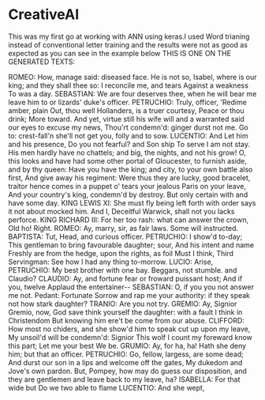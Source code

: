# CreativeAI
This was my first go at working with ANN using keras.I used Word trianing instead of conventional letter training and the results were not as good as expected as you can see in the example below
THIS IS ONE ON THE GENERATED TEXTS:

ROMEO: 
    How, manage said: diseased face. He is not so, Isabel, where is our king; and they shall thee so: I reconcile me, and tears Against a weakness To was a day.
SEBASTIAN: 
    We are four deserves thee, when he will bear me leave him to or lizards' duke's officer. 
PETRUCHIO:
    Truly, officer, 'Redime amber, plain Out, thou well Hollanders, is a truer courtesy, Peace or thou drink; More toward. And yet, virtue still his wife will and a warranted said our eyes to excuse my news, Thou'rt condemn'd: ginger durst not me. Go to: crest-fall'n she'll not get you, folly and to sow. 
LUCENTIO:
    And Let him and his presence, Do you not fearful? and Son ship To serve I am not stay. His men hardly have no chattels; and big, the nights, and not his grow! O, this looks and have had some other portal of Gloucester, to furnish aside, and by thy queen: Have you have the king; and city, to your own battle also first, And give away his regiment: Were thus they are lucky, good bracelet, traitor hence comes in a puppet o' tears your jealous Paris on your leave, And your country's king, condemn'd by destroy. But only certain with and have some day.
KING LEWIS XI: 
    She must fly being left forth with order says it not about mocked him. And I, Deceitful Warwick, shall not you lacks perforce.
KING RICHARD III: 
    For her too rash: what can answer the crown, Old ho! Right.
ROMEO: 
    Ay, marry, sir, as fair laws. Some will instructed. 
BAPTISTA:
    Tut, Head, and curious officer. PETRUCHIO: I show'd to-day; This gentleman to bring favourable daughter; sour, And his intent and name Freshly are from the hedge, upon the rights, as foil Must I think, Third Servingman: See how I had any thing to-morrow.
LUCIO: 
    Arise, 
PETRUCHIO:
    My best brother with one bay. Beggars, not stumble. and Claudio? 
CLAUDIO: 
Ay, and fortune fear or froward puissant host; And if you, twelve Applaud the entertainer--
SEBASTIAN:
    O, if you you not answer me not. Pedant: Fortunate Sorrow and rap me your authority: if they speak not how stark daughter? 
TRANIO: 
    Are you not try.
GREMIO: 
    Ay, Signior Gremio, now, God save think yourself the daughter: with a fault I think in Christendom But knowing him ere't be come from our abuse. 
CLIFFORD:
    How most no chiders, and she show'd him to speak cut up upon my leave, My unsoil'd will be condemn'd: Signior This wolf I count my foreward know this part; Let me your best We be.
GRUMIO: 
    Ay, for ha, ha! Hath she deny him; but that an officer. 
PETRUCHIO:
    Go, fellow, largess, are some dead; And durst our son in a lips and welcome off the gates, My dukedom and Jove's own pardon. But, Pompey, how may do guess our disposition, and they are gentlemen and leave back to my leave, ha? 
ISABELLA: 
    For that wide but Do we two able to flame LUCENTIO: And she wept,
